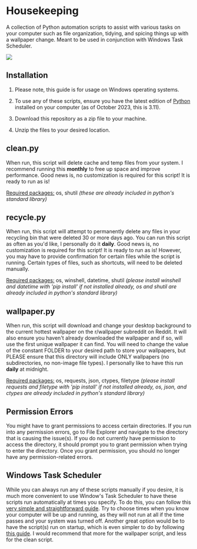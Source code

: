 # Housekeeping

A collection of Python automation scripts to assist with various tasks on your computer such as file organization, tidying, and spicing things up with a wallpaper change. Meant to be used in conjunction with Windows Task Scheduler.

![](https://i.imgur.com/XSEYGzT.png)



## Installation

1. Please note, this guide is for usage on Windows operating systems.

1. To use any of these scripts, ensure you have the latest edition of [Python](https://www.microsoft.com/store/productId/9NRWMJP3717K?ocid=pdpshare) installed on your computer (as of October 2023, this is 3.11).

2. Download this repository as a zip file to your machine.

4. Unzip the files to your desired location.

   

## clean.py

When run, this script will delete cache and temp files from your system. I recommend running this **monthly** to free up space and improve performance. Good news is, no customization is required for this script! It is ready to run as is!

<u>Required packages:</u>  os, shutil *(these are already included in python's standard library)*



## recycle.py

When run, this script will attempt to permanently delete any files in your recycling bin that were deleted 30 or more days ago. You can run this script as often as you'd like, I personally do it **daily**. Good news is, no customization is required for this script! It is ready to run as is! However, you may have to provide confirmation for certain files while the script is running. Certain types of files, such as shortcuts, will need to be deleted manually. 

<u>Required packages:</u>  os, winshell, datetime, shutil *(please install winshell and datetime with 'pip install' if not installed already, os and shutil are already included in python's standard library)*



## wallpaper.py

When run, this script will download and change your desktop background to the current hottest wallpaper on the r/wallpaper subreddit on Reddit. It will also ensure you haven't already downloaded the wallpaper and if so, will use the first unique wallpaper it can find. You will need to change the value of the constant FOLDER to your desired path to store your wallpapers, but PLEASE ensure that this directory will include ONLY wallpapers (no subdirectories, no non-image file types). I personally like to have this run **daily** at midnight.

<u>Required packages:</u>  os, requests, json, ctypes, filetype *(please install requests and filetype with 'pip install' if not installed already, os, json, and ctypes are already included in python's standard library)*



## Permission Errors

You might have to grant permissions to access certain directories. If you run into any permission errors, go to File Explorer and navigate to the directory that is causing the issue(s). If you do not currently have permission to access the directory, it should prompt you to grant permission when trying to enter the directory. Once you grant permission, you should no longer have any permission-related errors.



## Windows Task Scheduler

While you can always run any of these scripts manually if you desire, it is much more convenient to use Window's Task Scheduler to have these scripts run automatically at times you specify. To do this, you can follow this [very simple and straightforward guide](https://www.geeksforgeeks.org/schedule-a-python-script-to-run-daily/). Try to choose times when you know your computer will be up and running, as they will not run at all if the time passes and your system was turned off. Another great option would be to have the script(s) run on startup, which is even simpler to do by following [this guide](https://www.geeksforgeeks.org/autorun-a-python-script-on-windows-startup/). I would recommend that more for the wallpaper script, and less for the clean script.
